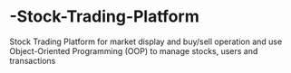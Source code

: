 # -Stock-Trading-Platform
 Stock Trading Platform for market display and buy/sell operation and use Object-Oriented Programming (OOP) to manage stocks, users and transactions
